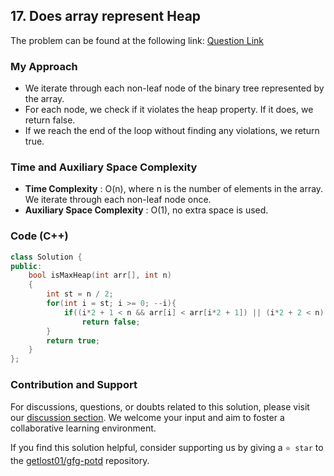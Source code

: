 ## 17. Does array represent Heap
The problem can be found at the following link: [Question Link](https://www.geeksforgeeks.org/problems/does-array-represent-heap4345/1)

### My Approach
- We iterate through each non-leaf node of the binary tree represented by the array.
- For each node, we check if it violates the heap property. If it does, we return false.
- If we reach the end of the loop without finding any violations, we return true.

### Time and Auxiliary Space Complexity

- **Time Complexity** : O(n), where n is the number of elements in the array. We iterate through each non-leaf node once.
- **Auxiliary Space Complexity** : O(1), no extra space is used.

### Code (C++)
```cpp
class Solution {
public:
    bool isMaxHeap(int arr[], int n)
    {
        int st = n / 2;
        for(int i = st; i >= 0; --i){
            if((i*2 + 1 < n && arr[i] < arr[i*2 + 1]) || (i*2 + 2 < n) && arr[i] < arr[i*2 + 2])
                return false;
        }
        return true;
    }
};
```

### Contribution and Support

For discussions, questions, or doubts related to this solution, please visit our [discussion section](https://github.com/getlost01/gfg-potd/discussions). We welcome your input and aim to foster a collaborative learning environment.

If you find this solution helpful, consider supporting us by giving a `⭐ star` to the [getlost01/gfg-potd](https://github.com/getlost01/gfg-potd) repository.